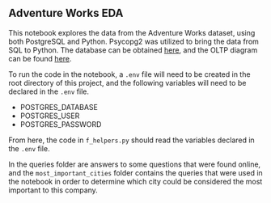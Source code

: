 ## Adventure Works EDA

This notebook explores the data from the Adventure Works dataset, using both PostgreSQL and Python. Psycopg2 was utilized to bring the data from SQL to Python. The database can be obtained [here](https://github.com/lorint/AdventureWorks-for-Postgres), and the OLTP diagram can be found [here](https://akela.mendelu.cz/~jprich/vyuka/db2/AdventureWorks2008_db_diagram.pdf).

To run the code in the notebook, a `.env` file will need to be created in the root directory of this project, and the following variables will need to be declared in the `.env` file.

* POSTGRES_DATABASE
* POSTGRES_USER
* POSTGRES_PASSWORD

From here, the code in `f_helpers.py` should read the variables declared in the `.env` file.

In the queries folder are answers to some questions that were found online, and the `most_important_cities` folder contains the queries that were used in the notebook in order to determine which city could be considered the most important to this company.